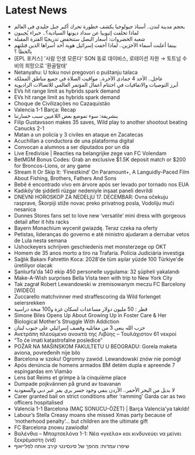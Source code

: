 # Latest News
-  بحجم مدينة لندن.. أستاذ جيولوجيا يكشف خطورة تحرك أكبر جبل جليدي فى العالم
-  لماذا تخلفت إثيوبيا عن سداد ديونها السيادية؟.. خبراء يُجيبون
-  شعبة الخضروات: أسعار البصل ستنخفض تدريجيًا الفترة المقبلة
-  بينما أعلنت أسماء الآخرَين.. لماذا أخفت إسرائيل هوية أحد أسراها الذين قتلتهم بالخطأ ؟
-  [EPL 포커스] '사람 인생 모른다' SON 동료 데이비스, 로테이션 자원 → 토트넘 수비의 희망으로 '환골탈태'
-  Netanyahu: U toku novi pregovori o puštanju talaca
-  عاجل.. الأحد 4 جمادى الآخرة.. مواقيت الصلاة في جميع مناطق المملكة
-  أبرز التوصيات والاتفاقيات في اختتام أعمال المؤتمر العالمي للاتصالات الراديوية
-  EVs hit range limit as hybrids spark demand
-  EVs hit range limit as hybrids spark demand
-  Choque de Civilizações no Cazaquistão
-  Valencia 1-1 Barça: Recap
-  بنشريفة: سوء تموضع بعض اللاعبين سبب خسارتنا
-  Filip Gustavsson makes 35 saves, Wild play to another shootout beating Canucks 2-1
-  Matan a un policía y 3 civiles en ataque en Zacatecas
-  Acuchillan a conductora de una plataforma digital
-  Convocan a alumnos a ser diputados por un día
-  Live Eredivisie | Reacties na belangrijke zege van FC Volendam
-  BetMGM Bonus Codes: Grab an exclusive $1.5K deposit match or $200 for Broncos-Lions, or any game
-  Stream It Or Skip It: ‘Finestkind’ On Paramount+, A Languidly-Paced Film About Fishing, Brothers, Fathers And Sons
-  Bebê é encontrado vivo em árvore após ser levado por tornado nos EUA
-  Kadıköy'de şiddetli rüzgar nedeniyle inşaat paneli devrildi
-  DNEVNI HOROSKOP ZA NEDELjU 17. DECEMBAR: Ovna očekuju rasprave, Škorpiji stiže novac preko privatnog posla, Vodoliju muči nesanica
-  Dunnes Stores fans set to love new ‘versatile’ mini dress with gorgeous detail after it hits racks
-  Bayern Monachium wycenił gwiazdę. Teraz czeka na oferty
-  Petistas, lideranças do governo e até ministro ajudaram a derrubar vetos de Lula nesta semana
-  IJshockeyers schrijven geschiedenis met monsterzege op OKT
-  Homem de 35 anos morto a tiro na Trafaria. Polícia Judiciária investiga
-  Sağlık Bakanı Fahrettin Koca: 2028'de tüm aşılar yüzde 100 Türkiye'de üretiliyor olacak
-  Şanlıurfa'da 140 ekip 450 personelle uygulama: 32 şüpheli yakalandı
-  Make-A-Wish surprises Bella Vista teen with trip to New York City
-  Tak zagrał Robert Lewandowski w zremisowanym meczu FC Barcelony [WIDEO]
-  Zuccarello matchvinner med straffescoring da Wild forlenget seiersrekken
-  قطر : 50 مليون دولار مساعدات لسكان غزة و100 منحة دراسية
-  Simone Biles Opens Up About Growing Up in Foster Care & Her Biological Mother's Struggle With Addiction
-  حزب الله ينعى 3 من مقاتليه وقصف إسرائيلي على جنوب لبنان
-  Ανετράπη πλεούμενο ανοικτά της Λιβύης – Τουλάχιστον 61 νεκροί
-  “To će imati katastrofalne posledice”
-  POŽAR ​​​​​​​NA MAŠINSKOM FAKULTETU U BEOGRADU: Gorela maketa aviona, povređenih nije bilo
-  Barcelona w szoku! Ogromny zawód. Lewandowski znów nie pomógł
-  Após denúncia de homens armados BM detém dupla e apreende 7 espingardas em Viamão
-  Lens bat Reims et grimpe à la cinquième place
-  Dumpade pojkvännen på grund av toavanan
-  لا بديل من البحر الأحمر.. الأردن ينفي وجود جسر بري يمر عبر دبي والسعودية
-  Carer granted bail on strict conditions after ‘ramming’ Garda car as two officers hospitalised
-  Valencia 1-1 Barcelona (MAÇ SONUCU-ÖZET) | Barça Valencia'ya takıldı!
-  Labour’s Stella Creasy moans she missed Xmas party because of ‘motherhood penalty’… but children are the ultimate gift
-  FC Barcelona znowu zawiodła!
-  Βαλένθια – Μπαρτσελόνα 1-1: Νέα «γκέλα» και κινδυνεύει να μείνει ξεκρέμαστη (vid)
-  שיפרו עמדות: מהפך של סינסינטי קירב אותה לפלייאוף
